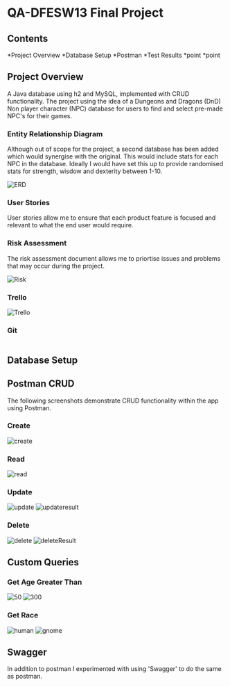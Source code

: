 # QA-DFESW13 Final Project
## Contents

*Project Overview
*Database Setup
*Postman
*Test Results
*point
*point

## Project Overview

A Java database using h2 and MySQL, implemented with CRUD functionality.
The project using the idea of a Dungeons and Dragons (DnD) Non player character (NPC) database for users to find and select pre-made NPC's for their games.

### Entity Relationship Diagram 

Although out of scope for the project, a second database has been added which would synergise with the original.
This would include stats for each NPC in the database. Ideally I would have set this up to provide randomised stats for strength, wisdow and dexterity between 1-10.

![ERD](https://github.com/LeonRobi/NPC_Database/blob/Images/DndNPC_Images/ERD.PNG)

### User Stories

User stories allow me to ensure that each product feature is focused and relevant to what the end user would require.
  
 <add user stories>
  

### Risk Assessment 

The risk assessment document allows me to priortise issues and problems that may occur during the project.

![Risk](https://github.com/LeonRobi/NPC_Database/blob/Images/DndNPC_Images/Risk%20Assessment.PNG)
    
### Trello
  
![Trello](https://github.com/LeonRobi/NPC_Database/blob/Images/DndNPC_Images/Trello%20Board.PNG)
  
### Git

<image>
  
 ## Database Setup
  
 ## Postman CRUD
  
  The following screenshots demonstrate CRUD functionality within the app using Postman. 
  
 ### Create
  
  ![create](https://github.com/LeonRobi/NPC_Database/blob/Images/DndNPC_Images/Postman/Create%20NPC.PNG)
  
 ### Read
  
  ![read](https://github.com/LeonRobi/NPC_Database/blob/Images/DndNPC_Images/Postman/Read%20getNPC.PNG)
  
 ### Update
  
  ![update](https://github.com/LeonRobi/NPC_Database/blob/Images/DndNPC_Images/Postman/update%20npc.PNG)
  ![updateresult](https://github.com/LeonRobi/NPC_Database/blob/Images/DndNPC_Images/Postman/update%20result%20age%20increase%20and%20alignment%20change.PNG)
  
 ### Delete
  
  ![delete](https://github.com/LeonRobi/NPC_Database/blob/Images/DndNPC_Images/Postman/delete%20npc.PNG)
  ![deleteResult](https://github.com/LeonRobi/NPC_Database/blob/Images/DndNPC_Images/Postman/delete%20result.PNG)
  
 ## Custom Queries
  
 ### Get Age Greater Than
  
  ![50](https://github.com/LeonRobi/NPC_Database/blob/Images/DndNPC_Images/Postman/getAgeGreaterThan50.PNG)
  ![300](https://github.com/LeonRobi/NPC_Database/blob/Images/DndNPC_Images/Postman/ageGreaterThan300.PNG)
  
 ### Get Race
  
  ![human](https://github.com/LeonRobi/NPC_Database/blob/Images/DndNPC_Images/Postman/getrace%20human.PNG)
  ![gnome](https://github.com/LeonRobi/NPC_Database/blob/Images/DndNPC_Images/Postman/get%20race%20gnome.PNG)
  
 ## Swagger
  
  In addition to postman I experimented with using 'Swagger' to do the same as postman.
  
  
